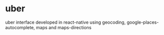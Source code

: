 # uber
uber interface developed in react-native using geocoding, google-places-autocomplete, maps and maps-directions
